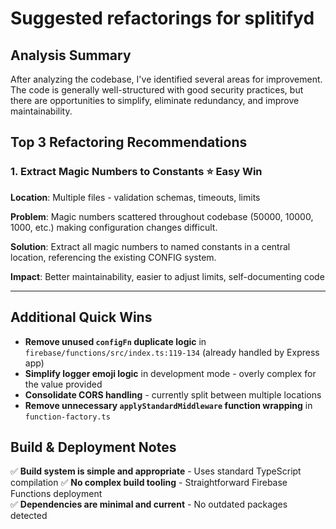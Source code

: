 # Suggested refactorings for splitifyd

## Analysis Summary

After analyzing the codebase, I've identified several areas for improvement. The code is generally well-structured with good security practices, but there are opportunities to simplify, eliminate redundancy, and improve maintainability.

## Top 3 Refactoring Recommendations


### 1. **Extract Magic Numbers to Constants** ⭐ Easy Win
**Location**: Multiple files - validation schemas, timeouts, limits

**Problem**: Magic numbers scattered throughout codebase (50000, 10000, 1000, etc.) making configuration changes difficult.

**Solution**: Extract all magic numbers to named constants in a central location, referencing the existing CONFIG system.

**Impact**: Better maintainability, easier to adjust limits, self-documenting code

---

## Additional Quick Wins

- **Remove unused `configFn` duplicate logic** in `firebase/functions/src/index.ts:119-134` (already handled by Express app)
- **Simplify logger emoji logic** in development mode - overly complex for the value provided
- **Consolidate CORS handling** - currently split between multiple locations
- **Remove unnecessary `applyStandardMiddleware` function wrapping** in `function-factory.ts`

## Build & Deployment Notes

✅ **Build system is simple and appropriate** - Uses standard TypeScript compilation
✅ **No complex build tooling** - Straightforward Firebase Functions deployment  
✅ **Dependencies are minimal and current** - No outdated packages detected